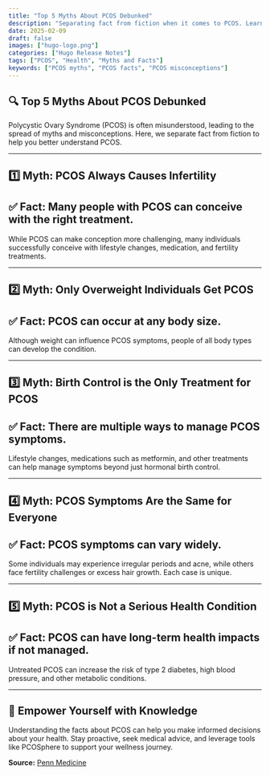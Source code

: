 ```yaml
---
title: "Top 5 Myths About PCOS Debunked"
description: "Separating fact from fiction when it comes to PCOS. Learn the truth about common misconceptions and get accurate information."
date: 2025-02-09
draft: false
images: ["hugo-logo.png"]
categories: ["Hugo Release Notes"]
tags: ["PCOS", "Health", "Myths and Facts"]
keywords: ["PCOS myths", "PCOS facts", "PCOS misconceptions"]
---
```

## 🔍 Top 5 Myths About PCOS Debunked

Polycystic Ovary Syndrome (PCOS) is often misunderstood, leading to the spread of myths and misconceptions. Here, we separate fact from fiction to help you better understand PCOS.

---

## 1️⃣ **Myth:** PCOS Always Causes Infertility

## ✅ **Fact:** Many people with PCOS can conceive with the right treatment.

While PCOS can make conception more challenging, many individuals successfully conceive with lifestyle changes, medication, and fertility treatments.

---

## 2️⃣ **Myth:** Only Overweight Individuals Get PCOS

## ✅ **Fact:** PCOS can occur at any body size.

Although weight can influence PCOS symptoms, people of all body types can develop the condition.

---

## 3️⃣ **Myth:** Birth Control is the Only Treatment for PCOS

## ✅ **Fact:** There are multiple ways to manage PCOS symptoms.

Lifestyle changes, medications such as metformin, and other treatments can help manage symptoms beyond just hormonal birth control.

---

## 4️⃣ **Myth:** PCOS Symptoms Are the Same for Everyone

## ✅ **Fact:** PCOS symptoms can vary widely.

Some individuals may experience irregular periods and acne, while others face fertility challenges or excess hair growth. Each case is unique.

---

## 5️⃣ **Myth:** PCOS is Not a Serious Health Condition

## ✅ **Fact:** PCOS can have long-term health impacts if not managed.

Untreated PCOS can increase the risk of type 2 diabetes, high blood pressure, and other metabolic conditions.

---

## 🌟 **Empower Yourself with Knowledge**

Understanding the facts about PCOS can help you make informed decisions about your health. Stay proactive, seek medical advice, and leverage tools like PCOSphere to support your wellness journey.

**Source:** [Penn Medicine](https://www.pennmedicine.org/updates/blogs/fertility-blog/2020/march/five-myths-about-pcos)

